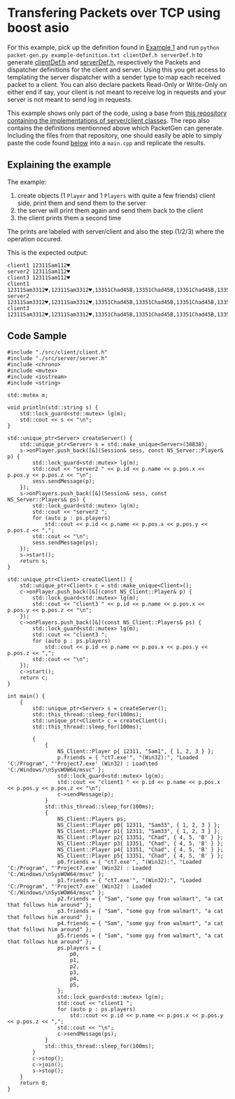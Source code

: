 # Transfering Packets over TCP using boost asio

For this example, pick up the definition found in [Example 1](https://github.com/BrunoC-L/PacketGen/blob/main/examples/1.md) and run `python packet-gen.py example-definition.txt clientDef.h serverDef.h` to generate [clientDef.h](https://github.com/BrunoC-L/PacketGen/blob/main/out/clientDef.h) and [serverDef.h](https://github.com/BrunoC-L/PacketGen/blob/main/out/serverDef.h), respectively the Packets and dispatcher definitions for the client and server. Using this you get access to templating the server dispatcher with a sender type to map each received packet to a client. You can also declare packets Read-Only or Write-Only on either end if say, your client is not meant to receive log in requests and your server is not meant to send log in requests.

This example shows only part of the code, using a base from [this repository containing the implementations of server/client classes](https://github.com/BrunoC-L/boost-asio-tcp-1_77-example). The repo also contains the definitions mentionned above which PacketGen can generate. Including the files from that repository, one should easily be able to simply paste the code found [below](code-sample) into a `main.cpp` and replicate the results.

## Explaining the example

The example:

1. create objects (1 `Player` and 1 `Players` with quite a few friends) client side, print them and send them to the server
2. the server will print them again and send them back to the client
3. the client prints them a second time

The prints are labeled with server/client and also the step (1/2/3) where the operation occured.

This is the expected output:

```
client1 12311Sam112♥
server2 12311Sam112♥
client3 12311Sam112♥
client1 12311Sam3312♥,12311Sam3312♥,13351Chad45B,13351Chad45B,13351Chad45B,13351Chad45B,
server2 12311Sam3312♥,12311Sam3312♥,13351Chad45B,13351Chad45B,13351Chad45B,13351Chad45B,
client3 12311Sam3312♥,12311Sam3312♥,13351Chad45B,13351Chad45B,13351Chad45B,13351Chad45B,
```

## Code Sample

```
#include "./src/client/client.h"
#include "./src/server/server.h"
#include <chrono>
#include <mutex>
#include <iostream>
#include <string>

std::mutex m;

void println(std::string s) {
    std::lock_guard<std::mutex> lg(m);
    std::cout << s << "\n";
}

std::unique_ptr<Server> createServer() {
    std::unique_ptr<Server> s = std::make_unique<Server>(38838);
    s->onPlayer.push_back([&](Session& sess, const NS_Server::Player& p) {
        std::lock_guard<std::mutex> lg(m);
        std::cout << "server2 " << p.id << p.name << p.pos.x << p.pos.y << p.pos.z << "\n";
        sess.sendMessage(p);
    });
    s->onPlayers.push_back([&](Session& sess, const NS_Server::Players& ps) {
        std::lock_guard<std::mutex> lg(m);
        std::cout << "server2 ";
        for (auto p : ps.players)
            std::cout << p.id << p.name << p.pos.x << p.pos.y << p.pos.z << ",";
        std::cout << "\n";
        sess.sendMessage(ps);
    });
    s->start();
    return s;
}

std::unique_ptr<Client> createClient() {
    std::unique_ptr<Client> c = std::make_unique<Client>();
    c->onPlayer.push_back([&](const NS_Client::Player& p) {
        std::lock_guard<std::mutex> lg(m);
        std::cout << "client3 " << p.id << p.name << p.pos.x << p.pos.y << p.pos.z << "\n";
    });
    c->onPlayers.push_back([&](const NS_Client::Players& ps) {
        std::lock_guard<std::mutex> lg(m);
        std::cout << "client3 ";
        for (auto p : ps.players)
            std::cout << p.id << p.name << p.pos.x << p.pos.y << p.pos.z << ",";
        std::cout << "\n";
    });
    c->start();
    return c;
}

int main() {
    {
        std::unique_ptr<Server> s = createServer();
        std::this_thread::sleep_for(100ms);
        std::unique_ptr<Client> c = createClient();
        std::this_thread::sleep_for(100ms);

        {
            {
                NS_Client::Player p{ 12311, "Sam1", { 1, 2, 3 } };
                p.friends = { "ct7.exe'", "(Win32):", "Loaded 'C:/Program", "'Project7.exe' (Win32) : Load\ted 'C:/Windows/\nSysWOW64/msvc" };
                std::lock_guard<std::mutex> lg(m);
                std::cout << "client1 " << p.id << p.name << p.pos.x << p.pos.y << p.pos.z << "\n";
                c->sendMessage(p);
            }
            std::this_thread::sleep_for(100ms);
            {
                NS_Client::Players ps;
                NS_Client::Player p0{ 12311, "Sam33", { 1, 2, 3 } };
                NS_Client::Player p1{ 12311, "Sam33", { 1, 2, 3 } };
                NS_Client::Player p2{ 13351, "Chad", { 4, 5, 'B' } };
                NS_Client::Player p3{ 13351, "Chad", { 4, 5, 'B' } };
                NS_Client::Player p4{ 13351, "Chad", { 4, 5, 'B' } };
                NS_Client::Player p5{ 13351, "Chad", { 4, 5, 'B' } };
                p0.friends = { "ct7.exe'", "(Win32):", "Loaded 'C:/Program", "'Project7.exe' (Win32) : Loaded 'C:/Windows/\nSysWOW64/msvc" };
                p1.friends = { "ct7.exe'", "(Win32):", "Loaded 'C:/Program", "'Project7.exe' (Win32) : Loaded 'C:/Windows/\nSysWOW64/msvc" };
                p2.friends = { "Sam", "some guy from walmart", "a cat that follows him around" };
                p3.friends = { "Sam", "some guy from walmart", "a cat that follows him around" };
                p4.friends = { "Sam", "some guy from walmart", "a cat that follows him around" };
                p5.friends = { "Sam", "some guy from walmart", "a cat that follows him around" };
                ps.players = {
                    p0,
                    p1,
                    p2,
                    p3,
                    p4,
                    p5,
                };
                std::lock_guard<std::mutex> lg(m);
                std::cout << "client1 ";
                for (auto p : ps.players)
                    std::cout << p.id << p.name << p.pos.x << p.pos.y << p.pos.z << ",";
                std::cout << "\n";
                c->sendMessage(ps);
            }
            std::this_thread::sleep_for(100ms);
        }
        c->stop();
        c->join();
        s->stop();
    }
    return 0;
}
```
